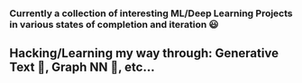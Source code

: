 ### Currently a collection of interesting ML/Deep Learning Projects in various states of completion and iteration 😃
## Hacking/Learning my way through: Generative Text 📝, Graph NN 🦒, etc...

<!--
**synsypa/synsypa** is a ✨ _special_ ✨ repository because its `README.md` (this file) appears on your GitHub profile.

Here are some ideas to get you started:

- 🔭 I’m currently working on ...
- 🌱 I’m currently learning ...
- 👯 I’m looking to collaborate on ...
- 🤔 I’m looking for help with ...
- 💬 Ask me about ...
- 📫 How to reach me: ...
- 😄 Pronouns: ...
- ⚡ Fun fact: ...
-->

